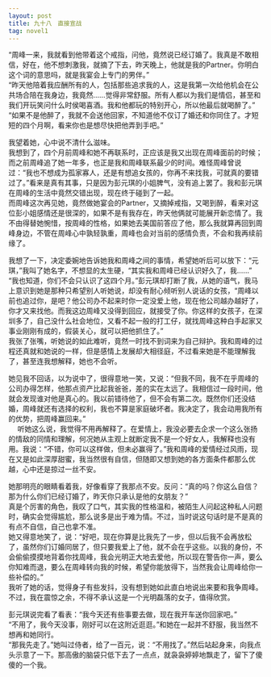 ```yaml
---
layout: post
title: 九十八　直接宣战
tag: novel1
---
```


“周峰一来，我就看到他带着这个戒指，问他，竟然说已经订婚了。我真是不敢相信，好在，他不想刺激我，就摘了下去，昨天晚上，他就是我的Partner。你明白这个词的意思吗，就是我宴会上专门的男伴。”<br />
“昨天他陪着我应酬所有的人，包括那些追求我的人，这是我第一次给他机会在公共场合陪在我身边，我竟然……觉得非常舒服。所有人都以为我们是情侣，甚至和我们开玩笑问什么时侯喝喜酒。我和他都玩的特别开心，所以他最后就喝醉了。”<br />
“如果不是他醉了，我就不会送他回家，不知道他不仅订了婚还和你同住了。才短短的四个月啊，看来你也是想尽快把他弄到手吧。”

我望着她，心中说不清什么滋味。<br />
我想到了，四个月前周峰和她不再联系时，正应该是我又出现在周峰面前的时候；而之前周峰追了她一年多，也正是我和周峰联系最少的时间。难怪周峰曾说过：“我也不想成为孤家寡人，还是有想追女孩的，你再不来找我，可就真的要错过了。”看来是真有其事，只是因为彭元琪的小姐脾气，没有追上罢了。我和彭元琪在周峰的生活中竟然交错出现，现在终于碰到了一起。<br />
而周峰这次再见她，竟然做她宴会的Partner，又摘掉戒指，又喝到醉，看来对这位彭小姐感情还是很深的，如果不是有我存在，昨天他俩就可能展开新恋情了。我不由得替她惋惜，按周峰的性格，如果她去美国前答应了他，那么我就算再回到周峰身边，不管在周峰心中孰轻孰重，周峰也会对当前的感情负责，不会和我再续前缘了。

我想了一下，决定委婉地告诉她我和周峰之间的事情，希望她听后可以放下：“元琪，”我叫了她名字，不想显的太生硬，“其实我和周峰已经认识好久了，我……”<br />
“我也知道，你们不会只认识了这四个月。”彭元琪却打断了我，从她的语气，我马上意识到她是那种只希望别人听她说，却没有耐心倾听别人说话的女孩，“周峰以前也追过你，是吧？他公司办不起来时你一定没爱上他，现在他公司越办越好了，你才又来找他。而我这边周峰又没得到回应，就接受了你。你这样的女孩子，在深圳多了，自己没什么社会地位，又看不起一般的打工仔，就找周峰这种白手起家又事业刚刚有成的，假装关心，就可以把他抓住了。”<br />
我张了张嘴，听她说的如此难听，竟然一时找不到词来为自己辩护。我和周峰的过程还真就和她说的一样，但是感情上发展却大相径庭，不过看来她是不能理解我了，甚至连我想解释，她也不会听。

她见我不回话，以为说中了，很得意地一笑，又说：“但我不同，我不在乎周峰的公司办得怎样，他那点资产比起我爸爸，差的实在太远了。我相信过一段时间，他就会发现谁对他是真心的。我以前错待他了，但不会有第二次。既然你们还没结婚，周峰就还有选择的权利，我也不算是家庭破坏者。我决定了，我会动用我所有的优势，把周峰赢回来。”　<br />　
听她这么说，我觉得不用再解释了。在爱情上，我没必要去企求一个这么张扬的情敌的同情和理解，何况她从主观上就断定我不是一个好女人，我解释也没有用。我说：“不错，你可以这样做，但未必赢得了。”我和周峰的爱情经过风雨，现在又是如此深厚甜蜜，我当然很有自信，但随即又想到她的各方面条件都那么优越，心中还是掠过一丝不安。

她那明亮的眼睛看着我，好像看穿了我那点不安。反问：“真的吗？你这么自信？那为什么你们已经订婚了，昨天你只承认是他的女朋友？”<br />
真是个厉害的角色，我叹了口气，其实我的性格温和，被陌生人问起这种私人问题时，确实会觉得尴尬，那么说多是出于难为情。不过，当时说这句话时是不是真的有点不自信，自己也拿不准。<br />
她又得意地笑了，说：“好吧，现在你算是比我先了一步，但以后我不会再放松了，虽然你们订婚同居了，但只要我爱上了他，就不会在乎这些。以我的身份，不会偷偷摸摸地背着你找周峰，我会光明正大地去爱他，所以现在警告你一声，要么你知难而退，要么在周峰转向我的时候，希望你能放得下，当然我会让周峰给你一些补偿的。”<br />
我听了她的话，觉得身子有些发抖，没有想到她如此直白地说出来要和我争周峰。不过，我在震惊之余，不得不承认这是一个光明磊落的女子，值得欣赏。

彭元琪说完看了看表：“我今天还有些事要去做，现在我开车送你回家吧。”<br />
“不用了，我今天没事，刚好可以在这附近逛逛。”和她在一起并不舒服，我当然不想再和她同行。<br />
“那我先走了。”她叫过侍者，给了一百元，说：“不用找了。”然后站起身来，向我点头示意了一下。那高傲的脑袋只低下去了一点点，就袅袅婷婷地飘走了，留下了傻傻的一个我。
